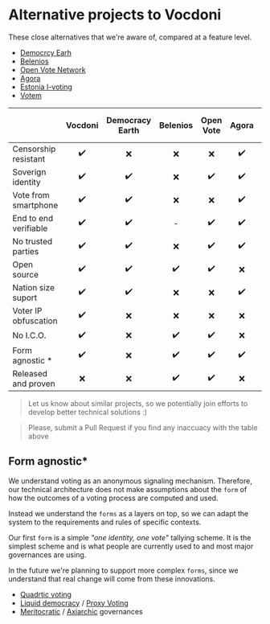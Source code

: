 # Alternative projects to Vocdoni

These close alternatives that we're aware of, compared at a feature level.

- [Democrcy Earh](https://www.democracy.earth/)
- [Belenios](https://www.inria.fr/en/centre/nancy/news/e-voting-belenios-software-now-available-for-general-public-use)
- [Open Vote Network](https://github.com/stonecoldpat/anonymousvoting)
- [Agora](https://www.agora.vote/)
- [Estonia I-voting](https://www.valimised.ee/en/internet-voting/internet-voting-estonia)
- [Votem](https://votem.com/blockchain-voting/)

|                       | Vocdoni | Democracy Earth | Belenios | Open Vote | Agora | Estonia I-voting | Votem |
| --------------------- | :-----: | :-------------: | :------: | :-------: | :---: | :--------------: | :---: |
| Censorship resistant  |   ✔️    |        ❌        |    ❌     |     ❌     |  ✔️   |        ❌         |   ❌   |
| Soverign identity     |   ✔️    |       ✔️        |    ❌     |    ✔️     |  ✔️   |        ❌         |   ❌   |
| Vote from smartphone  |   ✔️    |       ✔️        |    ❌     |     ❌     |  ✔️   |        ❌         |  ✔️   |
| End to end verifiable |   ✔️    |       ✔️        |    -     |    ✔️     |  ✔️   |        ❌         |  ✔️   |
| No trusted parties    |   ✔️    |       ✔️        |    ❌     |    ✔️     |  ✔️   |        ❌         |   -   |
| Open source           |   ✔️    |       ✔️        |    ✔️    |    ✔️     |   ❌   |        ❌         |  ✔️   |
| Nation size suport    |   ✔️    |       ✔️        |    ❌     |     ❌     |  ✔️   |        ✔️        |  ✔️   |
| Voter IP obfuscation  |   ✔️    |        ❌        |    ❌     |     ❌     |   ❌   |        ❌         |   -   |
| No I.C.O.             |   ✔️    |        ❌        |    ✔️    |    ✔️     |   ❌   |     ️️️️️✔️      |  ✔️   |
| Form agnostic *       |   ✔️    |        ❌        |    ✔️    |    ✔️     |  ✔️   |        -         |  ✔️   |
| Released and proven   |    ❌    |        ❌        |    ✔️    |    ✔️     |   ❌   |        ✔️        |   ❌   |

> Let us know about similar projects, so we potentially join efforts to develop better technical solutions :)

> Please, submit a Pull Request if you find any inaccuacy with the table above

## Form agnostic* 

We understand voting as an anonymous signaling mechanism. Therefore, our technical architecture does not make assumptions about the `form` of how the outcomes of a voting process are computed and used.

Instead we understand the `forms` as a layers on top, so we can adapt the system to the requirements and rules of specific contexts.

Our first `form` is a simple _"one identity, one vote"_ tallying scheme. It is the simplest scheme and is what people are currently used to and most major governances are using.

In the future we're planning to support more complex `forms`, since we understand that real change will come from these innovations.

- [Quadrtic voting](https://en.wikipedia.org/wiki/Quadratic_voting)
- [Liquid democracy](https://en.wikipedia.org/wiki/Delegative_democracy) / [Proxy Voting](https://en.wikipedia.org/wiki/Proxy_voting)
- [Meritocratic](https://en.wikipedia.org/wiki/Meritocracy) / [Axiarchic](https://github.com/UummProject/uumm-prototype/blob/master/support/Broken%20meritocracy.md#axiarchy) governances
